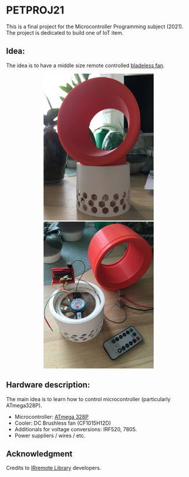 # PETPROJ21

This is a final project for the Microcontroller Programming subject (2021). The project is dedicated to build one of IoT item.

## Idea:

The idea is to have a middle size remote controlled [bladeless fan](https://en.wikipedia.org/wiki/Air_multiplier). 

<p style="text-align:center;"><img src="./doc/pic/cooler.jpeg" alt="drawing" width="300"/> <img src="./doc/pic/cooler_inside.jpeg" alt="drawing" width="300"/></p>


## Hardware description:

The main idea is to learn how to control microcontroller (particularly ATmega328P).

* Microcontroller: [ATmega 328P](https://www.microchip.com/wwwproducts/en/ATmega328P)
* Cooler: DC Brushless fan (CF1015H12D)
* Additionals for voltage conversions: IRF520, 7805.
* Power suppliers / wires / etc.

## Acknowledgment

Credits to [IRremote Library](https://github.com/Arduino-IRremote/Arduino-IRremote) developers.
